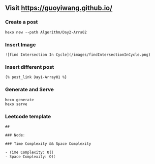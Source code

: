 ## Visit https://guoyiwang.github.io/

### Create a post

```
hexo new --path Algorithm/Day2-Arra02
```

### Insert Image
```
![find Intersection In Cycle](/images/findIntersectionInCycle.png)
```

### Insert different post
```
{% post_link Day1-Array01 %}
```
### Generate and Serve

```
hexo generate
hexo serve
```

### Leetcode template
```
## 

### Node:

### Time Complexity && Space Complexity

- Time Complexity: O()
- Space Complexity: O()
```
